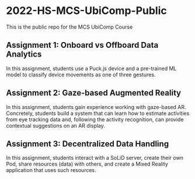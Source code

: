 # 2022-HS-MCS-UbiComp-Public
This is the public repo for the MCS UbiComp Course

## Assignment 1: Onboard vs Offboard Data Analytics

In this assignment, students use a Puck.js
device and a pre-trained ML model to classify device movements as one of three
gestures.


## Assignment 2: Gaze-based Augmented Reality

In this assignment, students gain experience working with gaze-based AR.
Concretely, students build a system that can learn how to estimate activities 
from eye tracking data and, following the activity recognition, can provide 
contextual suggestions on an AR display.


## Assignment 3: Decentralized Data Handling


In this assignment, students interact with a SoLiD server, 
create their own Pod, share resources (data) with others, 
and create a Mixed Reality application that uses such resources.

